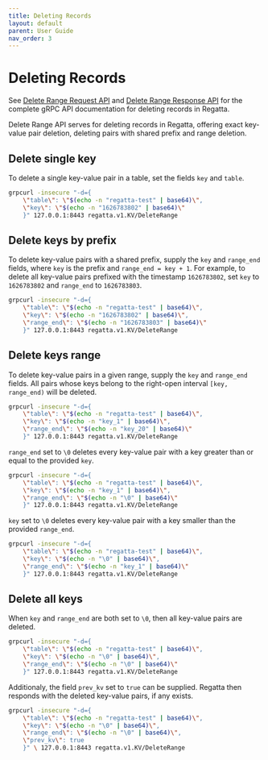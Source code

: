 ```yaml
---
title: Deleting Records
layout: default
parent: User Guide
nav_order: 3
---
```


# Deleting Records

See [Delete Range Request API](/api/#regatta-v1-DeleteRangeRequest) and [Delete Range Response API](/api#regatta-v1-DeleteRangeResponse)
for the complete gRPC API documentation for deleting records in Regatta.

Delete Range API serves for deleting records in Regatta, offering exact key-value pair deletion,
deleting pairs with shared prefix and range deletion.

## Delete single key

To delete a single key-value pair in a table, set the fields `key` and `table`.

```bash
grpcurl -insecure "-d={
    \"table\": \"$(echo -n "regatta-test" | base64)\",
    \"key\": \"$(echo -n "1626783802" | base64)\"
    }" 127.0.0.1:8443 regatta.v1.KV/DeleteRange
```

## Delete keys by prefix

To delete key-value pairs with a shared prefix, supply the `key` and `range_end` fields, where `key` is the prefix
and `range_end = key + 1`. For example, to delete all key-value pairs prefixed with the timestamp `1626783802`,
set `key` to `1626783802` and `range_end` to `1626783803`.

```bash
grpcurl -insecure "-d={
    \"table\": \"$(echo -n "regatta-test" | base64)\",
    \"key\": \"$(echo -n "1626783802" | base64)\",
    \"range_end\": \"$(echo -n "1626783803" | base64)\"
    }" 127.0.0.1:8443 regatta.v1.KV/DeleteRange
```

## Delete keys range

To delete key-value pairs in a given range, supply the `key` and `range_end` fields. All pairs whose keys belong to the
right-open interval `[key, range_end)` will be deleted.

```bash
grpcurl -insecure "-d={
    \"table\": \"$(echo -n "regatta-test" | base64)\",
    \"key\": \"$(echo -n "key_1" | base64)\",
    \"range_end\": \"$(echo -n "key_20" | base64)\"
    }" 127.0.0.1:8443 regatta.v1.KV/DeleteRange
```

`range_end` set to `\0` deletes every key-value pair with a key greater than or equal to the provided `key`.

```bash
grpcurl -insecure "-d={
    \"table\": \"$(echo -n "regatta-test" | base64)\",
    \"key\": \"$(echo -n "key_1" | base64)\",
    \"range_end\": \"$(echo -n "\0" | base64)\"
    }" 127.0.0.1:8443 regatta.v1.KV/DeleteRange
```

`key` set to `\0` deletes every key-value pair with a key smaller than the provided `range_end`.

```bash
grpcurl -insecure "-d={
    \"table\": \"$(echo -n "regatta-test" | base64)\",
    \"key\": \"$(echo -n "\0" | base64)\",
    \"range_end\": \"$(echo -n "key_1" | base64)\"
    }" 127.0.0.1:8443 regatta.v1.KV/DeleteRange
```

## Delete all keys

When `key` and `range_end` are both set to `\0`, then all key-value pairs are deleted.

```bash
grpcurl -insecure "-d={
    \"table\": \"$(echo -n "regatta-test" | base64)\",
    \"key\": \"$(echo -n "\0" | base64)\",
    \"range_end\": \"$(echo -n "\0" | base64)\"
    }" 127.0.0.1:8443 regatta.v1.KV/DeleteRange
```

Additionaly, the field `prev_kv` set to `true` can be supplied.
Regatta then responds with the deleted key-value pairs, if any exists.

```bash
grpcurl -insecure "-d={
    \"table\": \"$(echo -n "regatta-test" | base64)\",
    \"key\": \"$(echo -n "\0" | base64)\",
    \"range_end\": \"$(echo -n "\0" | base64)\",
    \"prev_kv\": true
    }" \ 127.0.0.1:8443 regatta.v1.KV/DeleteRange
```
